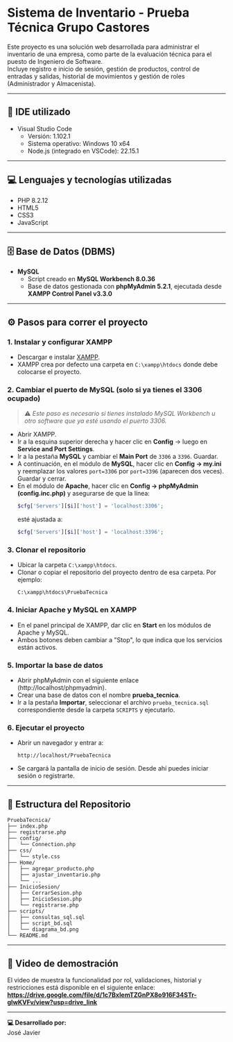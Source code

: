 
# Sistema de Inventario - Prueba Técnica Grupo Castores

Este proyecto es una solución web desarrollada para administrar el inventario de una empresa, como parte de la evaluación técnica para el puesto de Ingeniero de Software.  
Incluye registro e inicio de sesión, gestión de productos, control de entradas y salidas, historial de movimientos y gestión de roles (Administrador y Almacenista).

---

## 🧰 IDE utilizado

- Visual Studio Code  
  - Versión: 1.102.1  
  - Sistema operativo: Windows 10 x64  
  - Node.js (integrado en VSCode): 22.15.1

---

## 💻 Lenguajes y tecnologías utilizadas

- PHP 8.2.12  
- HTML5  
- CSS3  
- JavaScript

---

## 🗄️ Base de Datos (DBMS)

- **MySQL**  
  - Script creado en **MySQL Workbench 8.0.36**  
  - Base de datos gestionada con **phpMyAdmin 5.2.1**, ejecutada desde **XAMPP Control Panel v3.3.0**

---

## ⚙️ Pasos para correr el proyecto

### 1. Instalar y configurar XAMPP

- Descargar e instalar [XAMPP](https://www.apachefriends.org/es/index.html).
- XAMPP crea por defecto una carpeta en `C:\xampp\htdocs` donde debe colocarse el proyecto.

### 2. Cambiar el puerto de MySQL (solo si ya tienes el 3306 ocupado)

> ⚠️ *Este paso es necesario si tienes instalado MySQL Workbench u otro software que ya esté usando el puerto 3306.*

- Abrir XAMPP.
- Ir a la esquina superior derecha y hacer clic en **Config** → luego en **Service and Port Settings**.
- Ir a la pestaña **MySQL** y cambiar el **Main Port** de `3306` a `3396`. Guardar.
- A continuación, en el módulo de **MySQL**, hacer clic en **Config → my.ini** y reemplazar los valores `port=3306` por `port=3396` (aparecen dos veces). Guardar y cerrar.
- En el módulo de **Apache**, hacer clic en **Config → phpMyAdmin (config.inc.php)** y asegurarse de que la línea:
  ```php
  $cfg['Servers'][$i]['host'] = 'localhost:3306';
  ```
  esté ajustada a:
  ```php
  $cfg['Servers'][$i]['host'] = 'localhost:3396';
  ```

### 3. Clonar el repositorio

- Ubicar la carpeta `C:\xampp\htdocs`.
- Clonar o copiar el repositorio del proyecto dentro de esa carpeta. Por ejemplo:
  ```
  C:\xampp\htdocs\PruebaTecnica
  ```
  
### 4. Iniciar Apache y MySQL en XAMPP

- En el panel principal de XAMPP, dar clic en **Start** en los módulos de Apache y MySQL.
- Ambos botones deben cambiar a "Stop", lo que indica que los servicios están activos.

### 5. Importar la base de datos

- Abrir phpMyAdmin con el siguiente enlace (http://localhost/phpmyadmin).
- Crear una base de datos con el nombre **prueba_tecnica**.
- Ir a la pestaña **Importar**, seleccionar el archivo `prueba_tecnica.sql` correspondiente desde la carpeta `SCRIPTS` y ejecutarlo.

### 6. Ejecutar el proyecto

- Abrir un navegador y entrar a:
  ```
  http://localhost/PruebaTecnica
  ```
- Se cargará la pantalla de inicio de sesión. Desde ahí puedes iniciar sesión o registrarte.

---

## 📁 Estructura del Repositorio

```
PruebaTecnica/
├── index.php
├── registrarse.php
├── config/
│   └── Connection.php
├── css/
│   └── style.css
├── Home/
│   ├── agregar_producto.php
│   ├── ajustar_inventario.php
│   └── ...
├── InicioSesion/
│   ├── CerrarSesion.php
│   ├── InicioSesion.php
│   └── registrarse.php
├── scripts/
│   ├── consultas_sql.sql
│   ├── script_bd.sql
│   └── diagrama_bd.png
└── README.md
```

---

## 🎥 Video de demostración

El video de muestra la funcionalidad por rol, validaciones, historial y restricciones está disponible en el siguiente enlace:  
**https://drive.google.com/file/d/1c7BxIemTZGnPX8o916F34STr-glwKVFv/view?usp=drive_link**

---

**💻 Desarrollado por:**  
José Javier
